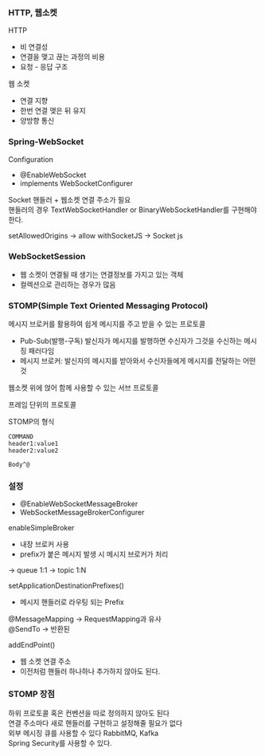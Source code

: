 
### HTTP, 웹소켓

HTTP

- 비 연결성
- 연결을 맺고 끊는 과정의 비용
- 요청 - 응답 구조

웹 소켓

- 연결 지향
- 한번 연결 맺은 뒤 유지
- 양방향 통신

### Spring-WebSocket

Configuration

- @EnableWebSocket
- implements WebSocketConfigurer

Socket 핸들러 + 웹소켓 연결 주소가 필요  
핸들러의 경우 TextWebSocketHandler or BinaryWebSocketHandler를 구현해야 한다.

setAllowedOrigins -> allow
withSocketJS -> Socket js

### WebSocketSession

- 웹 소켓이 연결될 때 생기는 연결정보를 가지고 있는 객체
- 컬렉션으로 관리하는 경우가 많음

### STOMP(Simple Text Oriented Messaging Protocol)

메시지 브로커를 활용하여 쉽게 메시지를 주고 받을 수 있는 프로토콜

- Pub-Sub(발행-구독) 발신자가 메시지를 발행하면 수신자가 그것을 수신하는 메시징 패러다임
- 메시지 브로커: 발신자의 메시지를 받아와서 수신자들에게 메시지를 전달하는 어떤 것

웹소켓 위에 얹어 함께 사용할 수 있는 서브 프로토콜

프레임 단위의 프로토콜

STOMP의 형식

```
COMMAND
header1:value1
header2:value2

Body^@
```

### 설정

- @EnableWebSocketMessageBroker
- WebSocketMessageBrokerConfigurer

enableSimpleBroker 
- 내장 브로커 사용
- prefix가 붙은 메시지 발생 시 메시지 브로커가 처리

-> queue 1:1
-> topic 1:N

setApplicationDestinationPrefixes()

- 메시지 핸들러로 라우팅 되는 Prefix

@MessageMapping -> RequestMapping과 유사  
@SendTo -> 반환된

addEndPoint()

- 웹 소켓 연결 주소
- 이전처럼 핸들러 하나하나 추가하지 않아도 된다.

### STOMP 장점

하위 프로토콜 혹은 컨벤션을 따로 정의하지 않아도 된다  
연결 주소마다 새로 핸들러를 구현하고 설정해줄 필요가 없다  
외부 메시징 큐를 사용할 수 있다 RabbitMQ, Kafka  
Spring Security를 사용할 수 있다.  